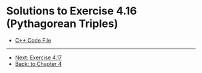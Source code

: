 # Solutions to Exercise 4.16 (Pythagorean Triples)

-   [C++ Code File](e04_16.cpp)

---

-   [Next: Exercise 4.17](04_17.md)
-   [Back: to Chapter 4](README.md)
